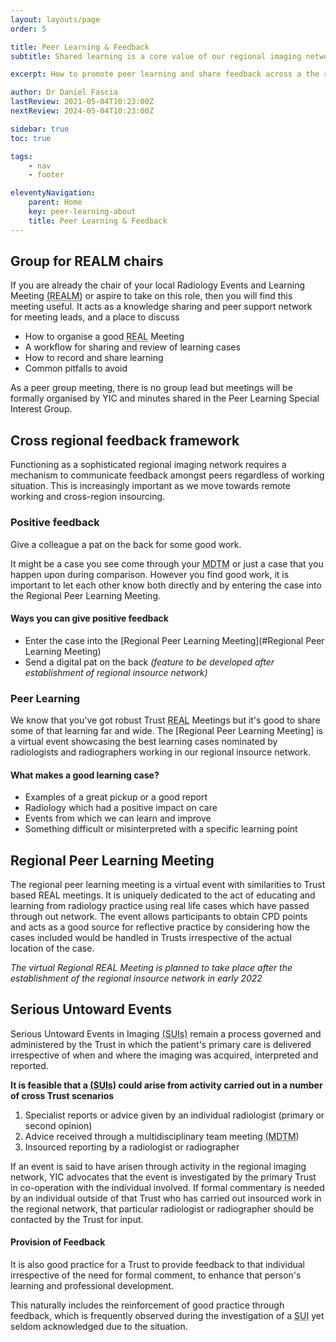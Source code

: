 ```yaml
---
layout: layouts/page
order: 5 

title: Peer Learning & Feedback
subtitle: Shared learning is a core value of our regional imaging network underpinning our collaborarive ethos. This guide aims to help you scale up your usual learning and feedback methods to suit the needs of a larger and wider network of reporting radiologists and radiographers.

excerpt: How to promote peer learning and share feedback across a the regional imaging network

author: Dr Daniel Fascia
lastReview: 2021-05-04T10:23:00Z
nextReview: 2024-05-04T10:23:00Z

sidebar: true
toc: true

tags:
    - nav
    - footer

eleventyNavigation:
    parent: Home
    key: peer-learning-about
    title: Peer Learning & Feedback
---
```


## Group for REALM chairs

If you are already the chair of your local Radiology Events and Learning Meeting <abbr title="Radiology Events and Learning Meeting">(REALM)</abbr> or aspire to take on this role, then you will find this meeting useful. It acts as a knowledge sharing and peer support network for meeting leads, and a place to discuss

* How to organise a good <abbr title="Radiology Events and Learning">REAL</abbr> Meeting
* A workflow for sharing and review of learning cases
* How to record and share learning
* Common pitfalls to avoid

As a peer group meeting, there is no group lead but meetings will be formally organised by YIC and minutes shared in the Peer Learning Special Interest Group.

## Cross regional feedback framework

Functioning as a sophisticated regional imaging network requires a mechanism to communicate feedback amongst peers regardless of working situation. This is increasingly important as we move towards remote working and cross-region insourcing.

### Positive feedback

Give a colleague a pat on the back for some good work.

It might be a case you see come through your <abbr title="Multidisciplinary Team Meeting">MDTM</abbr> or just a case that you happen upon during comparison. However you find good work, it is important to let each other know both directly and by entering the case into the Regional Peer Learning Meeting.

#### Ways you can give positive feedback
* Enter the case into the [Regional Peer Learning Meeting](#Regional Peer Learning Meeting)
* Send a digital pat on the back _(feature to be developed after establishment of regional insource network)_

### Peer Learning
We know that you've got robust Trust <abbr title="Radiology Events and Learning Meeting">REAL</abbr>
 Meetings but it's good to share some of that learning far and wide. The [Regional Peer Learning Meeting] is a virtual event showcasing the best learning cases nominated by radiologists and radiographers working in our regional insource network.

 #### What makes a good learning case?
 * Examples of a great pickup or a good report
 * Radiology which had a positive impact on care
 * Events from which we can learn and improve
 * Something difficult or misinterpreted with a specific learning point

## Regional Peer Learning Meeting

The regional peer learning meeting is a virtual event with similarities to Trust based REAL meetings. It is uniquely dedicated to the act of educating and learning from radiology practice using real life cases which have passed through out network. The event allows participants to obtain CPD points and acts as a good source for reflective practice by considering how the cases included would be handled in Trusts irrespective of the actual location of the case.

_The virtual Regional REAL Meeting is planned to take place after the establishment of the regional insource network in early 2022_

## Serious Untoward Events
Serious Untoward Events in Imaging <abbr title="Serious Untoward Events in Imanging">(SUIs)</abbr> remain a process governed and administered by the Trust in which the patient's primary care is delivered irrespective of when and where the imaging was acquired, interpreted and reported.

**It is feasible that a <abbr title="Serious Untoward Events in Imanging">(SUIs)</abbr> could arise from activity carried out in a number of cross Trust scenarios**

1. Specialist reports or advice given by an individual radiologist (primary or second opinion)
2. Advice received through a multidisciplinary team meeting <abbr title="multidisciplinary team meeting">(MDTM)</abbr> 
3. Insourced reporting by a radiologist or radiographer

If an event is said to have arisen through activity in the regional imaging network, YIC advocates that the event is investigated by the primary Trust in co-operation with the individual involved. If formal commentary is needed by an individual outside of that Trust who has carried out insourced work in the regional network, that particular radiologist or radiographer should be contacted by the Trust for input. 

#### Provision of Feedback

It is also good practice for a Trust to provide feedback to that individual irrespective of the need for formal comment, to enhance that person's learning and professional development.

This naturally includes the reinforcement of good practice through feedback, which is frequently observed during the investigation of a <abbr title="Serious Untoward Event in Imanging">SUI</abbr> yet seldom acknowledged due to the situation.
